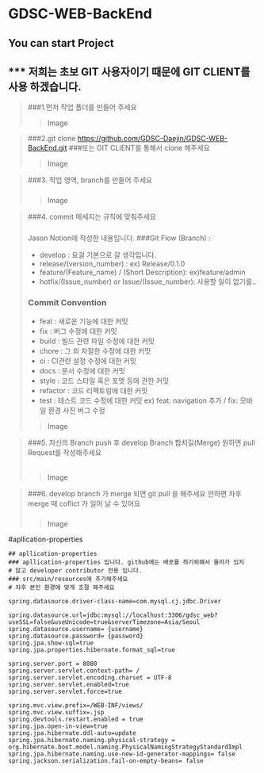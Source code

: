 # GDSC-WEB-BackEnd

## You can start Project
## *** 저희는 초보 GIT 사용자이기 때문에 GIT CLIENT를 사용 하겠습니다.
>###1.먼저 작업 폴더를 만들어 주세요
>> Image

>###2.git clone https://github.com/GDSC-Daejin/GDSC-WEB-BackEnd.git
>###또는 GIT CLIENT를 통해서 clone 해주세요
>> Image

>###3. 작업 영역, branch를 만들어 주세요
>###
>> Image

>###4. commit 메세지는 규칙에 맞춰주세요 
>###
> Jason Notion에 작성한 내용입니다. 
> ###Git Flow (Branch) : 
>- develop : 요걸 기본으로 갈 생각입니다.
>- release/(version_number) : ex) Release/0.1.0
>- feature/(Feature_name) / (Short Description): ex)feature/admin
>- hotfix/(Issue_number) or Issue/(Issue_number): 사용할 일이 없기를..
>
> ### **Commit Convention**
>- feat : 새로운 기능에 대한 커밋
>- fix : 버그 수정에 대한 커밋
>- build : 빌드 관련 파일 수정에 대한 커밋
>- chore : 그 외 자잘한 수정에 대한 커밋
>- ci : CI관련 설정 수정에 대한 커밋
>- docs : 문서 수정에 대한 커밋
>- style : 코드 스타일 혹은 포맷 등에 관한 커밋
>- refactor : 코드 리팩토링에 대한 커밋
>- test : 테스트 코드 수정에 대한 커밋
>ex) feat: navigation 추가 / fix: 모바일 환경 사진 버그 수정
>> Image

 
>###5. 자신의 Branch push 후 develop Branch 합치길(Merge) 원하면 pull Request를 작성해주세요
>######  
>> Image

>###6. develop branch 가 merge 되면 git pull 을 해주세요 안하면 차후 merge 때 coflict 가 일어 날 수 있어요 
> 
>###
>> Image

#apllication-properties
```properties
## apllication-properties
### apllication-properties 입니다. github에는 배포를 하기위해서 올라가 있지 
# 않고 developer contributor 전용 입니다. 
### src/main/resources에 추가해주세요
# 차후 본인 환경에 맞게 조절 해주세요 

spring.datasource.driver-class-name=com.mysql.cj.jdbc.Driver

spring.datasource.url=jdbc:mysql://localhost:3306/gdsc_web?useSSL=false&useUnicode=true&serverTimezone=Asia/Seoul
spring.datasource.username= {username}
spring.datasource.password= {password}
spring.jpa.show-sql=true
spring.jpa.properties.hibernate.format_sql=true

spring.server.port = 8080
spring.server.servlet.context-path= /
spring.server.servlet.encoding.charset = UTF-8
spring.server.servlet.enabled=true
spring.server.servlet.force=true

spring.mvc.view.prefix=/WEB-INF/views/
spring.mvc.view.suffix=.jsp
spring.devtools.restart.enabled = true
spring.jpa.open-in-view=true
spring.jpa.hibernate.ddl-auto=update
spring.jpa.hibernate.naming.physical-strategy = org.hibernate.boot.model.naming.PhysicalNamingStrategyStandardImpl
spring.jpa.hibernate.naming.use-new-id-generator-mappings= false
spring.jackson.serialization.fail-on-empty-beans= false

```